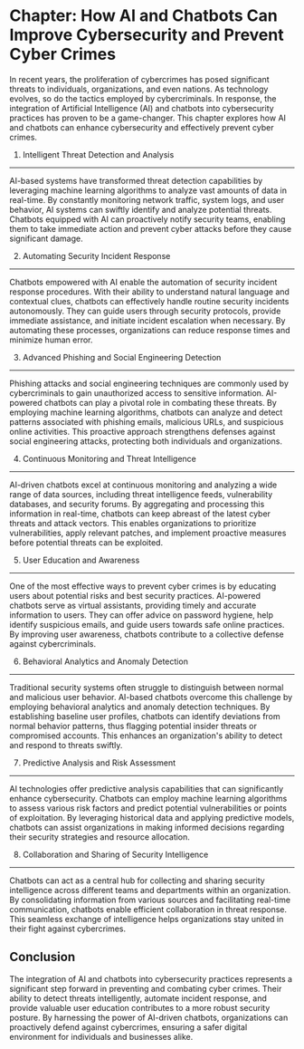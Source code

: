 Chapter: How AI and Chatbots Can Improve Cybersecurity and Prevent Cyber Crimes
===============================================================================

In recent years, the proliferation of cybercrimes has posed significant threats to individuals, organizations, and even nations. As technology evolves, so do the tactics employed by cybercriminals. In response, the integration of Artificial Intelligence (AI) and chatbots into cybersecurity practices has proven to be a game-changer. This chapter explores how AI and chatbots can enhance cybersecurity and effectively prevent cyber crimes.

1. Intelligent Threat Detection and Analysis
--------------------------------------------

AI-based systems have transformed threat detection capabilities by leveraging machine learning algorithms to analyze vast amounts of data in real-time. By constantly monitoring network traffic, system logs, and user behavior, AI systems can swiftly identify and analyze potential threats. Chatbots equipped with AI can proactively notify security teams, enabling them to take immediate action and prevent cyber attacks before they cause significant damage.

2. Automating Security Incident Response
----------------------------------------

Chatbots empowered with AI enable the automation of security incident response procedures. With their ability to understand natural language and contextual clues, chatbots can effectively handle routine security incidents autonomously. They can guide users through security protocols, provide immediate assistance, and initiate incident escalation when necessary. By automating these processes, organizations can reduce response times and minimize human error.

3. Advanced Phishing and Social Engineering Detection
-----------------------------------------------------

Phishing attacks and social engineering techniques are commonly used by cybercriminals to gain unauthorized access to sensitive information. AI-powered chatbots can play a pivotal role in combating these threats. By employing machine learning algorithms, chatbots can analyze and detect patterns associated with phishing emails, malicious URLs, and suspicious online activities. This proactive approach strengthens defenses against social engineering attacks, protecting both individuals and organizations.

4. Continuous Monitoring and Threat Intelligence
------------------------------------------------

AI-driven chatbots excel at continuous monitoring and analyzing a wide range of data sources, including threat intelligence feeds, vulnerability databases, and security forums. By aggregating and processing this information in real-time, chatbots can keep abreast of the latest cyber threats and attack vectors. This enables organizations to prioritize vulnerabilities, apply relevant patches, and implement proactive measures before potential threats can be exploited.

5. User Education and Awareness
-------------------------------

One of the most effective ways to prevent cyber crimes is by educating users about potential risks and best security practices. AI-powered chatbots serve as virtual assistants, providing timely and accurate information to users. They can offer advice on password hygiene, help identify suspicious emails, and guide users towards safe online practices. By improving user awareness, chatbots contribute to a collective defense against cybercriminals.

6. Behavioral Analytics and Anomaly Detection
---------------------------------------------

Traditional security systems often struggle to distinguish between normal and malicious user behavior. AI-based chatbots overcome this challenge by employing behavioral analytics and anomaly detection techniques. By establishing baseline user profiles, chatbots can identify deviations from normal behavior patterns, thus flagging potential insider threats or compromised accounts. This enhances an organization's ability to detect and respond to threats swiftly.

7. Predictive Analysis and Risk Assessment
------------------------------------------

AI technologies offer predictive analysis capabilities that can significantly enhance cybersecurity. Chatbots can employ machine learning algorithms to assess various risk factors and predict potential vulnerabilities or points of exploitation. By leveraging historical data and applying predictive models, chatbots can assist organizations in making informed decisions regarding their security strategies and resource allocation.

8. Collaboration and Sharing of Security Intelligence
-----------------------------------------------------

Chatbots can act as a central hub for collecting and sharing security intelligence across different teams and departments within an organization. By consolidating information from various sources and facilitating real-time communication, chatbots enable efficient collaboration in threat response. This seamless exchange of intelligence helps organizations stay united in their fight against cybercrimes.

Conclusion
----------

The integration of AI and chatbots into cybersecurity practices represents a significant step forward in preventing and combating cyber crimes. Their ability to detect threats intelligently, automate incident response, and provide valuable user education contributes to a more robust security posture. By harnessing the power of AI-driven chatbots, organizations can proactively defend against cybercrimes, ensuring a safer digital environment for individuals and businesses alike.

